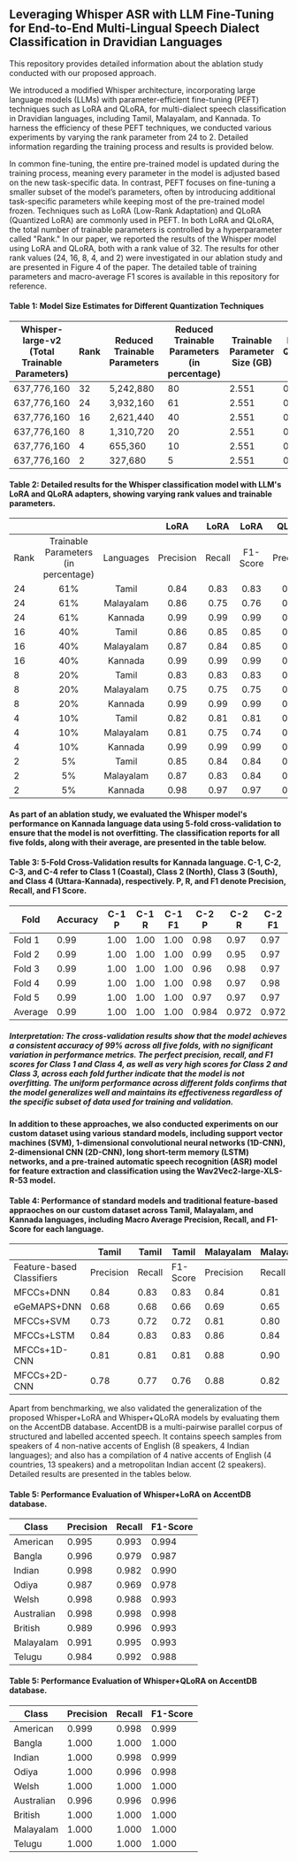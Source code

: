 ## Leveraging Whisper ASR with LLM Fine-Tuning for End-to-End Multi-Lingual Speech Dialect Classification in Dravidian Languages

This repository provides detailed information about the ablation study conducted with our proposed approach.

We introduced a modified Whisper architecture, incorporating large language models (LLMs) with parameter-efficient fine-tuning (PEFT) techniques such as LoRA and QLoRA, for multi-dialect speech classification in Dravidian languages, including Tamil, Malayalam, and Kannada. To harness the efficiency of these PEFT techniques, we conducted various experiments by varying the rank parameter from 24 to 2. Detailed information regarding the training process and results is provided below.

In common fine-tuning, the entire pre-trained model is updated during the training process, meaning every parameter in the model is adjusted based on the new task-specific data. In contrast, PEFT focuses on fine-tuning a smaller subset of the model’s parameters, often by introducing additional task-specific parameters while keeping most of the pre-trained model frozen. Techniques such as LoRA (Low-Rank Adaptation) and QLoRA (Quantized LoRA) are commonly used in PEFT. In both LoRA and QLoRA, the total number of trainable parameters is controlled by a hyperparameter called "Rank." In our paper, we reported the results of the Whisper model using LoRA and QLoRA, both with a rank value of 32. The results for other rank values (24, 16, 8, 4, and 2) were investigated in our ablation study and are presented in Figure 4 of the paper. The detailed table of training parameters and macro-average F1 scores is available in this repository for reference.

#### Table 1: Model Size Estimates for Different Quantization Techniques 

|      Whisper-large-v2 (Total Trainable Parameters) | Rank | Reduced Trainable  Parameters | Reduced Trainable  Parameters (in percentage) | Trainable Parameter Size (GB) | LoRA (8-bit Quantization) Size (GB) | QLoRA (4-bit Quantization) Size (GB) |
|---------------------------------------------------|------|-------------------------------|-----------------------------------------------|---------------------------|--------------------------------------|---------------------------------------|
| 637,776,160                                       | 32   | 5,242,880                       | 80                                            | 2.551                     | 0.654                               | 0.337                               |
| 637,776,160                                       | 24   | 3,932,160                     | 61                                            | 2.551                     | 0.645                                | 0.332                                 |
| 637,776,160                                       | 16   | 2,621,440                     | 40                                            | 2.551                     | 0.645                                | 0.328                                 |
| 637,776,160                                       | 8    | 1,310,720                     | 20                                            | 2.551                     | 0.642                                | 0.324                                 |
| 637,776,160                                       | 4    | 655,360                       | 10                                            | 2.551                     | 0.6396                               | 0.3216                                |
| 637,776,160                                       | 2    | 327,680                       | 5                                             | 2.551                     | 0.6383                               | 0.3203                                |


#### Table 2: Detailed results for the Whisper classification model with LLM's LoRA and QLoRA adapters, showing varying rank values and trainable parameters.

|      |                                        |           |    LoRA   |  LoRA  |   LoRA   |   QLoRA   |  QLoRA |   QLoRA  |
|------|:--------------------------------------:|:---------:|:---------:|:------:|:--------:|:---------:|:------:|:--------:|
| Rank | Trainable  Parameters  (in percentage) | Languages | Precision | Recall | F1-Score | Precision | Recall | F1-Score |
| 24   | 61%                                    | Tamil     | 0.84      | 0.83   | 0.83     | 0.84      | 0.83   | 0.83     |
| 24   | 61%                                    | Malayalam | 0.86      | 0.75   | 0.76     | 0.74      | 0.74   | 0.74     |
| 24   | 61%                                    | Kannada   | 0.99      | 0.99   | 0.99     | 0.99      | 0.99   | 0.99     |
| 16   | 40%                                    | Tamil     | 0.86      | 0.85   | 0.85     | 0.88      | 0.88   | 0.88     |
| 16   | 40%                                    | Malayalam | 0.87      | 0.84   | 0.85     | 0.78      | 0.75   | 0.76     |
| 16   | 40%                                    | Kannada   | 0.99      | 0.99   | 0.99     | 0.99      | 0.99   | 0.99     |
| 8    | 20%                                    | Tamil     | 0.83      | 0.83   | 0.83     | 0.78      | 0.79   | 0.78     |
| 8    | 20%                                    | Malayalam | 0.75      | 0.75   | 0.75     | 0.80      | 0.78   | 0.79     |
| 8    | 20%                                    | Kannada   | 0.99      | 0.99   | 0.99     | 0.98      | 0.98   | 0.98     |
| 4    | 10%                                    | Tamil     | 0.82      | 0.81   | 0.81     | 0.87      | 0.86   | 0.86     |
| 4    | 10%                                    | Malayalam | 0.81      | 0.75   | 0.74     | 0.91      | 0.89   | 0.90     |
| 4    | 10%                                    | Kannada   | 0.99      | 0.99   | 0.99     | 0.99      | 0.99   | 0.99     |
| 2    | 5%                                     | Tamil     | 0.85      | 0.84   | 0.84     | 0.81      | 0.80   | 0.80     |
| 2    | 5%                                     | Malayalam | 0.87      | 0.83   | 0.84     | 0.90      | 0.87   | 0.88     |
| 2    | 5%                                     | Kannada   | 0.98      | 0.97   | 0.97     | 0.97      | 0.97   | 0.97     |


#### As part of an ablation study, we evaluated the Whisper model's performance on Kannada language data using 5-fold cross-validation to ensure that the model is not overfitting. The classification reports for all five folds, along with their average, are presented in the table below.

#### Table 3: 5-Fold Cross-Validation results for Kannada language. C-1, C-2, C-3, and C-4 refer to Class 1 (Coastal), Class 2 (North), Class 3 (South), and Class 4 (Uttara-Kannada), respectively. P, R, and F1 denote Precision, Recall, and F1 Score.

| Fold    | Accuracy | C-1 P | C-1 R  | C-1 F1 | C-2 P | C-2 R | C-2 F1 | C-3 P | C-3 R | C-3 F1 | C-4 P | C-4 R | C-4 F1 |
|---------|----------|-------|--------|--------|--------|-------|--------|-------|-------|--------|-------|-------|--------|
| Fold 1  | 0.99     | 1.00  | 1.00   | 1.00   | 0.98   | 0.97  | 0.97   | 0.96  | 0.97  | 0.97   | 1.00  | 1.00  | 1.00   |
| Fold 2  | 0.99     | 1.00  | 1.00   | 1.00   | 0.99   | 0.95  | 0.97   | 0.95  | 0.99  | 0.97   | 1.00  | 1.00  | 1.00   |
| Fold 3  | 0.99     | 1.00  | 1.00   | 1.00   | 0.96   | 0.98  | 0.97   | 0.98  | 0.95  | 0.97   | 1.00  | 1.00  | 1.00   |
| Fold 4  | 0.99     | 1.00  | 1.00   | 1.00   | 0.98   | 0.97  | 0.98   | 0.97  | 0.98  | 0.97   | 1.00  | 1.00  | 1.00   |
| Fold 5  | 0.99     | 1.00  | 1.00   | 1.00   | 0.97   | 0.97  | 0.97   | 0.97  | 0.97  | 0.97   | 1.00  | 1.00  | 1.00   |
| Average | 0.99     | 1.00  | 1.00   | 1.00   | 0.984  | 0.972 | 0.972  | 0.964 | 0.972 | 0.97   | 1.00  | 1.00  | 1.00   |


##### **Interpretation:** The cross-validation results show that the model achieves a consistent accuracy of 99% across all five folds, with no significant variation in performance metrics. The perfect precision, recall, and F1 scores for Class 1 and Class 4, as well as very high scores for Class 2 and Class 3, across each fold further indicate that the model is not overfitting. The uniform performance across different folds confirms that the model generalizes well and maintains its effectiveness regardless of the specific subset of data used for training and validation.


#### In addition to these approaches, we also conducted experiments on our custom dataset using various standard models, including support vector machines (SVM), 1-dimensional convolutional neural networks (1D-CNN), 2-dimensional CNN (2D-CNN), long short-term memory (LSTM) networks, and a pre-trained automatic speech recognition (ASR) model for feature extraction and classification using the Wav2Vec2-large-XLS-R-53 model.

#### Table 4: Performance of standard models and traditional feature-based appraoches on our custom dataset across Tamil, Malayalam, and Kannada languages, including Macro Average Precision, Recall, and F1-Score for each language.

|                   | Tamil     | Tamil  | Tamil    | Malayalam | Malayalam | Malayalam | Kannada   | Kannada | Kannada  |
|-------------------|-----------|--------|----------|-----------|-----------|-----------|-----------|---------|----------|
| Feature-based Classifiers       | Precision | Recall | F1-Score | Precision | Recall    | F1-Score  | Precision | Recall  | F1-Score |
| MFCCs+DNN         | 0.84      | 0.83   | 0.83     | 0.84      | 0.81      | 0.82      | 0.95      | 0.95    | 0.95     |
| eGeMAPS+DNN       | 0.68      | 0.68   | 0.66     | 0.69      | 0.65      | 0.66      | 0.86      | 0.86    | 0.86     |
| MFCCs+SVM        | 0.73      | 0.72   | 0.72     | 0.81      | 0.80      | 0.80      | 0.91      | 0.91    | 0.91     |
| MFCCs+LSTM       | 0.84      | 0.83   | 0.83     | 0.86      | 0.84      | 0.85      | 0.97      | 0.97    | 0.97     |
| MFCCs+1D-CNN      | 0.81      | 0.81   | 0.81     | 0.88      | 0.90      | 0.88      | 0.96      | 0.96    | 0.96     |
| MFCCs+2D-CNN      | 0.78      | 0.77   | 0.76     | 0.88      | 0.82      | 0.83      | 0.97      | 0.97    | 0.97     |

Apart from benchmarking, we also validated the generalization of the proposed Whisper+LoRA and Whisper+QLoRA models by evaluating them on the AccentDB database. AccentDB is a multi-pairwise parallel corpus of structured and labelled accented speech. It contains speech samples from speakers of 4 non-native accents of English (8 speakers, 4 Indian languages); and also has a compilation of 4 native accents of English (4 countries, 13 speakers) and a metropolitan Indian accent (2 speakers). Detailed results are presented in the tables below.

#### Table 5: Performance Evaluation of Whisper+LoRA on AccentDB database.

| Class | Precision | Recall | F1-Score |
|-------|-----------|--------|----------|
| American     | 0.995     | 0.993  | 0.994    |
| Bangla     | 0.996     | 0.979  | 0.987    |
| Indian     | 0.998     | 0.982  | 0.990    |
| Odiya     | 0.987     | 0.969  | 0.978    |
| Welsh     | 0.998     | 0.988  | 0.993    |
| Australian     | 0.998     | 0.998  | 0.998    |
| British     | 0.989     | 0.996  | 0.993    |
| Malayalam     | 0.991     | 0.995  | 0.993    |
| Telugu     | 0.984     | 0.992  | 0.988    |

#### Table 5: Performance Evaluation of Whisper+QLoRA on AccentDB database.

| Class   | Precision | Recall  | F1-Score | 
|---------|-----------|---------|----------|
| American | 0.999     | 0.998   | 0.999    | 
| Bangla | 1.000     | 1.000   | 1.000    | 
| Indian | 1.000     | 0.998   | 0.999    | 
| Odiya | 1.000     | 0.996   | 0.998    | 
| Welsh | 1.000     | 1.000   | 1.000    | 
| Australian | 0.996     | 0.996   | 0.996    | 
| British | 1.000     | 1.000   | 1.000    | 
| Malayalam | 1.000     | 1.000   | 1.000    | 
| Telugu | 1.000     | 1.000   | 1.000    | 




